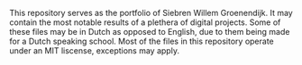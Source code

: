 This repository serves as the portfolio of Siebren Willem Groenendijk. 
It may contain the most notable results of a plethera of digital projects.
Some of these files may be in Dutch as opposed to English, due to them being made for a Dutch speaking school.
Most of the files in this repository operate under an MIT liscense, exceptions may apply.
